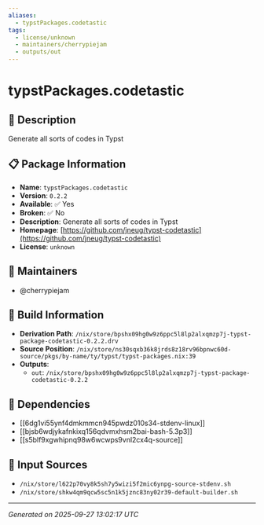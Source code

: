 ```yaml
---
aliases:
  - typstPackages.codetastic
tags:
  - license/unknown
  - maintainers/cherrypiejam
  - outputs/out
---
```


# typstPackages.codetastic

## 📝 Description

Generate all sorts of codes in Typst

## 📋 Package Information

- **Name**: `typstPackages.codetastic`
- **Version**: `0.2.2`
- **Available**: ✅ Yes
- **Broken**: ✅ No
- **Description**: Generate all sorts of codes in Typst
- **Homepage**: [https://github.com/jneug/typst-codetastic](https://github.com/jneug/typst-codetastic)
- **License**: `unknown`
## 👥 Maintainers

- @cherrypiejam


## 🔧 Build Information

- **Derivation Path**: `/nix/store/bpshx09hg0w9z6ppc5l8lp2alxqmzp7j-typst-package-codetastic-0.2.2.drv`
- **Source Position**: `/nix/store/ns30sqxb36k8jrds8z18rv96bpnwc60d-source/pkgs/by-name/ty/typst/typst-packages.nix:39`
- **Outputs**:
  - `out`:  `/nix/store/bpshx09hg0w9z6ppc5l8lp2alxqmzp7j-typst-package-codetastic-0.2.2`

## 🔗 Dependencies

- [[6dg1vi55ynf4dmkmmcn945pwdz010s34-stdenv-linux]]
- [[bjsb6wdjykafnkixq156qdvmxhsm2bai-bash-5.3p3]]
- [[s5blf9xgwhipnq98w6wcwps9vnl2cx4q-source]]

## 📁 Input Sources

- `/nix/store/l622p70vy8k5sh7y5wizi5f2mic6ynpg-source-stdenv.sh`
- `/nix/store/shkw4qm9qcw5sc5n1k5jznc83ny02r39-default-builder.sh`

---
*Generated on 2025-09-27 13:02:17 UTC*
